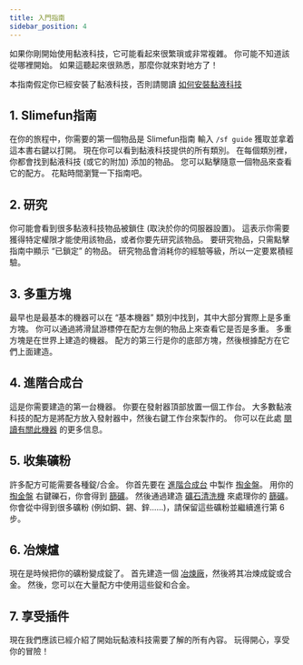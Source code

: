 ```yaml
---
title: 入門指南
sidebar_position: 4
---
```


如果你剛開始使用黏液科技，它可能看起來很繁瑣或非常複雜。 你可能不知道該從哪裡開始。 如果這聽起來很熟悉，那麼你就來對地方了！

本指南假定你已經安裝了黏液科技，否則請閱讀 [如何安裝黏液科技](Installing-Slimefun.md)

## 1. Slimefun指南

在你的旅程中，你需要的第一個物品是 Slimefun指南 輸入 `/sf guide` 獲取並拿着這本書右鍵以打開。 現在你可以看到黏液科技提供的所有類別。 在每個類別裡，你都會找到黏液科技 (或它的附加) 添加的物品。 您可以點擊隨意一個物品來查看它的配方。 花點時間瀏覽一下指南吧。

## 2. 研究

你可能會看到很多黏液科技物品被鎖住 (取決於你的伺服器設置)。 這表示你需要獲得特定權限才能使用該物品，或者你要先研究該物品。 要研究物品，只需點擊指南中顯示 “已鎖定” 的物品。 研究物品會消耗你的經驗等級，所以一定要累積經驗。

## 3. 多重方塊

最早也是最基本的機器可以在 “基本機器” 類別中找到，其中大部分實際上是多重方塊。 你可以通過將滑鼠游標停在配方左側的物品上來查看它是否是多重。 多重方塊是在世界上建造的機器。 配方的第三行是你的底部方塊，然後根據配方在它們上面建造。

## 4. 進階合成台

這是你需要建造的第一台機器。 你要在發射器頂部放置一個工作台。 大多數黏液科技的配方是將配方放入發射器中，然後右鍵工作台來製作的。 你可以在此處 [閱讀有關此機器](../Basic-Machines/Enhanced-Crafting-Table.md) 的更多信息。

## 5. 收集礦粉

許多配方可能需要各種錠/合金。 你首先要在 [進階合成台](../Basic-Machines/Enhanced-Crafting-Table.md) 中製作 [掏金盤](../Tools/Gold-Pan.md)。 用你的 [掏金盤](../Tools/Gold-Pan.md) 右鍵礫石，你會得到 [篩礦](../Miscellaneous-Items/Sifted-Ore.md)。 然後通過建造 [礦石清洗機](../Miscellaneous-Items/Sifted-Ore.md) 來處理你的 [篩礦](../Basic-Machines/Ore-Washer.md)。 你會從中得到很多礦粉 (例如銅、錫、鋅……)，請保留這些礦粉並繼續進行第 6 步。

## 6. 冶煉爐

現在是時候把你的礦粉變成錠了。 首先建造一個 [冶煉廠](../Basic-Machines/Smeltery.md)，然後將其冶煉成錠或合金。 然後，您可以在大量配方中使用這些錠和合金。

## 7. 享受插件

現在我們應該已經介紹了開始玩黏液科技需要了解的所有內容。 玩得開心，享受你的冒險！
